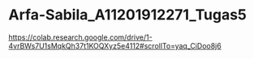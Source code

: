 # Arfa-Sabila_A11201912271_Tugas5
https://colab.research.google.com/drive/1-4vrBWs7U1sMqkQh37t1KOQXyz5e4112#scrollTo=yaq_CiDoo8j6
